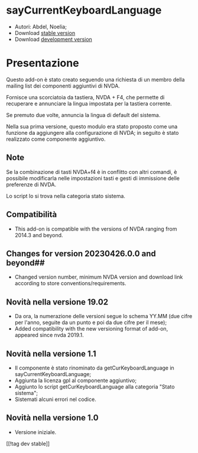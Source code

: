 # sayCurrentKeyboardLanguage #

* Autori: Abdel, Noelia;
* Download [stable
  version](https://www.nvaccess.org/addonStore/legacy?file=sayCurrentKeyboardLanguage)
* Download [development
  version](https://www.nvaccess.org/addonStore/legacy?file=sayCurrentKeyboardLanguage)

# Presentazione #

Questo add-on è stato creato seguendo una richiesta di un membro della
mailing list dei componenti aggiuntivi di NVDA.

Fornisce una scorciatoia da tastiera, NVDA + F4, che permette di recuperare
e annunciare la lingua impostata per la tastiera corrente.

Se premuto due volte, annuncia la lingua di default del sistema.

Nella sua prima versione, questo modulo era stato proposto come una funzione
da aggiungere alla configurazione di NVDA; in seguito è stato realizzato
come componente aggiuntivo.

## Note ##

Se la combinazione di tasti NVDA+f4 è in conflitto con altri comandi, è
possibile modificarla nelle impostazioni tasti e gesti di immissione delle
preferenze di NVDA.

Lo script lo si trova nella categoria stato sistema.

## Compatibilità ##

* This add-on is compatible with the versions of NVDA ranging from 2014.3
  and beyond.

## Changes for version 20230426.0.0 and beyond##

* Changed version number, minimum NVDA version and download link according
  to store conventions/requirements.

## Novità nella versione 19.02 ##

* Da ora, la numerazione delle versioni segue lo schema YY.MM (due cifre per
  l'anno, seguite da un punto e poi da due cifre per il mese);
* Added compatibility with the new versioning format of add-on, appeared
  since nvda 2019.1.																					

## Novità nella versione 1.1 ##

* Il componente è stato rinominato da getCurKeyboardLanguage in
  sayCurrentKeyboardLanguage;
* Aggiunta la licenza gpl al componente aggiuntivo;
* Aggiunto lo script getCurKeyboardLanguage alla categoria "Stato sistema";
* Sistemati alcuni errori nel codice.

## Novità nella versione 1.0 ##

* Versione iniziale.

[[!tag dev stable]]
